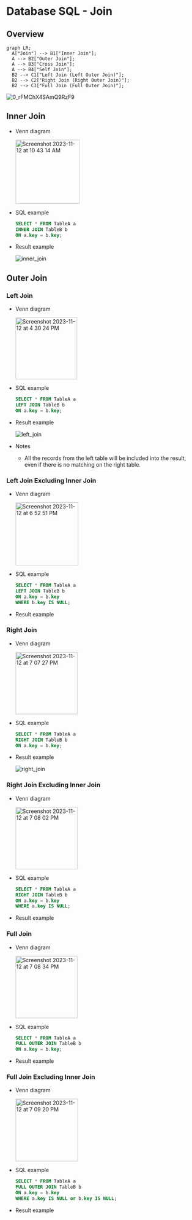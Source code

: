# Database SQL - Join

## Overview
```mermaid
graph LR;
  A["Join"] --> B1["Inner Join"];
  A --> B2["Outer Join"];
  A --> B3["Cross Join"];
  A --> B4["Self Join"];
  B2 --> C1["Left Join (Left Outer Join)"];
  B2 --> C2["Right Join (Right Outer Join)"];
  B2 --> C3["Full Join (Full Outer Join)"];
```

![0_rFMChX4SAmQ9RzF9](https://github.com/wuyichen24/system-design-knowledge/assets/8989447/60eb4295-671b-497c-b46f-6826e0bbdf8f)

## Inner Join
- Venn diagram

  <img width="167" alt="Screenshot 2023-11-12 at 10 43 14 AM" src="https://github.com/wuyichen24/system-design-knowledge/assets/8989447/db735808-7234-438b-a402-9a2cb5383236">

- SQL example
  ```sql
  SELECT * FROM TableA a
  INNER JOIN TableB b
  ON a.key = b.key;
  ```
- Result example

  ![inner_join](https://github.com/wuyichen24/system-design-knowledge/assets/8989447/3a90e609-7f63-4b9e-bee0-d9c65a1f1f00)

## Outer Join
### Left Join
- Venn diagram

  <img width="161" alt="Screenshot 2023-11-12 at 4 30 24 PM" src="https://github.com/wuyichen24/system-design-knowledge/assets/8989447/69652a5e-baf3-489a-b2b8-4273e75fb7e3">

- SQL example
  ```sql
  SELECT * FROM TableA a
  LEFT JOIN TableB b
  ON a.key = b.key;
  ```
- Result example

  ![left_join](https://github.com/wuyichen24/system-design-knowledge/assets/8989447/d2c05ea8-b5f6-4df5-9d92-520479250f42)

- Notes
   - All the records from the left table will be included into the result, even if there is no matching on the right table.

### Left Join Excluding Inner Join
- Venn diagram

  <img width="164" alt="Screenshot 2023-11-12 at 6 52 51 PM" src="https://github.com/wuyichen24/system-design-knowledge/assets/8989447/d1554344-3420-454e-bfa2-b09a925f6385">
  
- SQL example
  ```sql
  SELECT * FROM TableA a
  LEFT JOIN TableB b
  ON a.key = b.key
  WHERE b.key IS NULL;
  ```
- Result example

### Right Join
- Venn diagram

  <img width="162" alt="Screenshot 2023-11-12 at 7 07 27 PM" src="https://github.com/wuyichen24/system-design-knowledge/assets/8989447/37df0edb-1394-463e-8a9d-7c5f7782ceb5">
  
- SQL example
  ```sql
  SELECT * FROM TableA a
  RIGHT JOIN TableB b
  ON a.key = b.key;
  ```
- Result example

  ![right_join](https://github.com/wuyichen24/system-design-knowledge/assets/8989447/22f48466-6138-4b5d-9820-0ca36c0c781c)

### Right Join Excluding Inner Join
- Venn diagram

  <img width="162" alt="Screenshot 2023-11-12 at 7 08 02 PM" src="https://github.com/wuyichen24/system-design-knowledge/assets/8989447/422debf3-0722-46f6-bc7c-af54b3ee194e">
  
- SQL example
  ```sql
  SELECT * FROM TableA a
  RIGHT JOIN TableB b
  ON a.key = b.key
  WHERE a.key IS NULL;
  ```
- Result example

### Full Join
- Venn diagram

  <img width="162" alt="Screenshot 2023-11-12 at 7 08 34 PM" src="https://github.com/wuyichen24/system-design-knowledge/assets/8989447/08cae06d-6b85-48cf-8721-6d8fa715ed6b">
  
- SQL example
  ```sql
  SELECT * FROM TableA a
  FULL OUTER JOIN TableB b
  ON a.key = b.key;
  ```
- Result example

### Full Join Excluding Inner Join
- Venn diagram
  
  <img width="163" alt="Screenshot 2023-11-12 at 7 09 20 PM" src="https://github.com/wuyichen24/system-design-knowledge/assets/8989447/a9c6f49b-7d19-4721-9a4e-d6be982f1584">

- SQL example
  ```sql
  SELECT * FROM TableA a
  FULL OUTER JOIN TableB b
  ON a.key = b.key
  WHERE a.key IS NULL or b.key IS NULL;
  ```
- Result example
  
